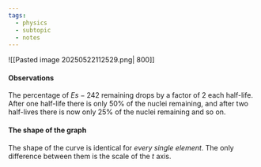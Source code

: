 ```yaml
---
tags:
  - physics
  - subtopic
  - notes
---
```

![[Pasted image 20250522112529.png| 800]]

#### Observations
The percentage of $Es-242$ remaining drops by a factor of 2 each half-life. After one half-life there is only 50% of the nuclei remaining, and after two half-lives there is now only 25% of the nuclei remaining and so on.
#### The shape of the graph 
The shape of the curve is identical for *every single element*. The only difference between them is the scale of the $t$ axis. 


